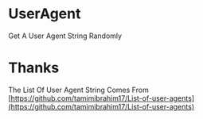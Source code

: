 # UserAgent
Get A User Agent String Randomly

# Thanks
The List Of User Agent String Comes From [https://github.com/tamimibrahim17/List-of-user-agents](https://github.com/tamimibrahim17/List-of-user-agents)
